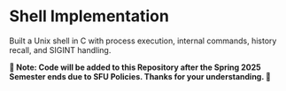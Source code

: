 # Shell Implementation
Built a Unix shell in C with process execution, internal commands, history recall, and SIGINT handling.

**🚨 Note: Code will be added to this Repository after the Spring 2025 Semester ends due to SFU Policies. Thanks for your understanding. 🚨**

